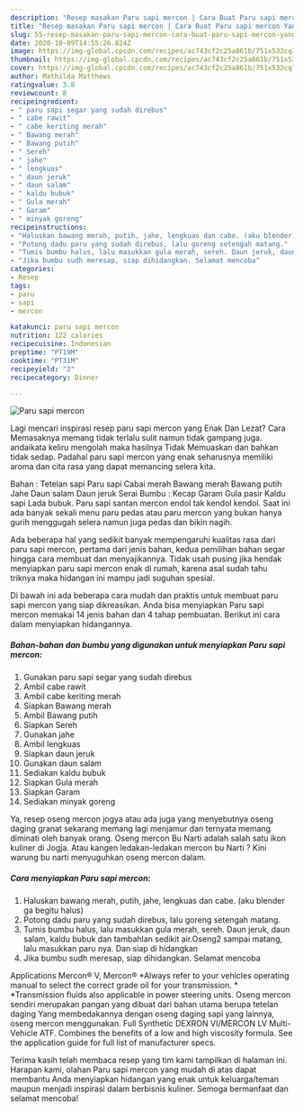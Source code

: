 ```yaml
---
description: "Resep masakan Paru sapi mercon | Cara Buat Paru sapi mercon Yang Mudah Dan Praktis"
title: "Resep masakan Paru sapi mercon | Cara Buat Paru sapi mercon Yang Mudah Dan Praktis"
slug: 55-resep-masakan-paru-sapi-mercon-cara-buat-paru-sapi-mercon-yang-mudah-dan-praktis
date: 2020-10-09T14:55:26.824Z
image: https://img-global.cpcdn.com/recipes/ac743cf2c25a861b/751x532cq70/paru-sapi-mercon-foto-resep-utama.jpg
thumbnail: https://img-global.cpcdn.com/recipes/ac743cf2c25a861b/751x532cq70/paru-sapi-mercon-foto-resep-utama.jpg
cover: https://img-global.cpcdn.com/recipes/ac743cf2c25a861b/751x532cq70/paru-sapi-mercon-foto-resep-utama.jpg
author: Mathilda Matthews
ratingvalue: 3.8
reviewcount: 8
recipeingredient:
- " paru sapi segar yang sudah direbus"
- " cabe rawit"
- " cabe keriting merah"
- " Bawang merah"
- " Bawang putih"
- " Sereh"
- " jahe"
- " lengkuas"
- " daun jeruk"
- " daun salam"
- " kaldu bubuk"
- " Gula merah"
- " Garam"
- " minyak goreng"
recipeinstructions:
- "Haluskan bawang merah, putih, jahe, lengkuas dan cabe. (aku blender ga begitu halus)"
- "Potong dadu paru yang sudah direbus, lalu goreng setengah matang."
- "Tumis bumbu halus, lalu masukkan gula merah, sereh. Daun jeruk, daun salam, kaldu bubuk dan tambahlan sedikit air.Oseng2 sampai matang, lalu masukkan paru nya. Dan siap di hidangkan"
- "Jika bumbu sudh meresap, siap dihidangkan. Selamat mencoba"
categories:
- Resep
tags:
- paru
- sapi
- mercon

katakunci: paru sapi mercon 
nutrition: 122 calories
recipecuisine: Indonesian
preptime: "PT19M"
cooktime: "PT31M"
recipeyield: "2"
recipecategory: Dinner

---
```



![Paru sapi mercon](https://img-global.cpcdn.com/recipes/ac743cf2c25a861b/751x532cq70/paru-sapi-mercon-foto-resep-utama.jpg)

Lagi mencari inspirasi resep paru sapi mercon yang Enak Dan Lezat? Cara Memasaknya memang tidak terlalu sulit namun tidak gampang juga. andaikata keliru mengolah maka hasilnya Tidak Memuaskan dan bahkan tidak sedap. Padahal paru sapi mercon yang enak seharusnya memiliki aroma dan cita rasa yang dapat memancing selera kita.

Bahan : Tetelan sapi Paru sapi Cabai merah Bawang merah Bawang putih Jahe Daun salam Daun jeruk Serai Bumbu : Kecap Garam Gula pasir Kaldu sapi Lada bubuk. Paru sapi santan mercon endol tak kendol kendol. Saat ini ada banyak sekali menu paru pedas atau paru mercon yang bukan hanya gurih menggugah selera namun juga pedas dan bikin nagih.

Ada beberapa hal yang sedikit banyak mempengaruhi kualitas rasa dari paru sapi mercon, pertama dari jenis bahan, kedua pemilihan bahan segar hingga cara membuat dan menyajikannya. Tidak usah pusing jika hendak menyiapkan paru sapi mercon enak di rumah, karena asal sudah tahu triknya maka hidangan ini mampu jadi suguhan spesial.


Di bawah ini ada beberapa cara mudah dan praktis untuk membuat paru sapi mercon yang siap dikreasikan. Anda bisa menyiapkan Paru sapi mercon memakai 14 jenis bahan dan 4 tahap pembuatan. Berikut ini cara dalam menyiapkan hidangannya.

<!--inarticleads1-->

##### Bahan-bahan dan bumbu yang digunakan untuk menyiapkan Paru sapi mercon:

1. Gunakan  paru sapi segar yang sudah direbus
1. Ambil  cabe rawit
1. Ambil  cabe keriting merah
1. Siapkan  Bawang merah
1. Ambil  Bawang putih
1. Siapkan  Sereh
1. Gunakan  jahe
1. Ambil  lengkuas
1. Siapkan  daun jeruk
1. Gunakan  daun salam
1. Sediakan  kaldu bubuk
1. Siapkan  Gula merah
1. Siapkan  Garam
1. Sediakan  minyak goreng


Ya, resep oseng mercon jogya atau ada juga yang menyebutnya oseng daging granat sekarang memang lagi menjamur dan ternyata memang diminati oleh banyak orang. Oseng mercon Bu Narti adalah salah satu ikon kuliner di Jogja. Atau kangen ledakan-ledakan mercon bu Narti ? Kini warung bu narti menyuguhkan oseng mercon dalam. 

<!--inarticleads2-->

##### Cara menyiapkan Paru sapi mercon:

1. Haluskan bawang merah, putih, jahe, lengkuas dan cabe. (aku blender ga begitu halus)
1. Potong dadu paru yang sudah direbus, lalu goreng setengah matang.
1. Tumis bumbu halus, lalu masukkan gula merah, sereh. Daun jeruk, daun salam, kaldu bubuk dan tambahlan sedikit air.Oseng2 sampai matang, lalu masukkan paru nya. Dan siap di hidangkan
1. Jika bumbu sudh meresap, siap dihidangkan. Selamat mencoba


Applications Mercon® V, Mercon® *Always refer to your vehicles operating manual to select the correct grade oil for your transmission. * *Transmission fluids also applicable in power steering units. Oseng mercon sendiri merupakan pangan yang dibuat dari bahan utama berupa tetelan daging Yang membedakannya dengan oseng daging sapi yang lainnya, oseng mercon menggunakan. Full Synthetic DEXRON VI/MERCON LV Multi-Vehicle ATF. Combines the benefits of a low and high viscosity formula. See the application guide for full list of manufacturer specs. 

Terima kasih telah membaca resep yang tim kami tampilkan di halaman ini. Harapan kami, olahan Paru sapi mercon yang mudah di atas dapat membantu Anda menyiapkan hidangan yang enak untuk keluarga/teman maupun menjadi inspirasi dalam berbisnis kuliner. Semoga bermanfaat dan selamat mencoba!
